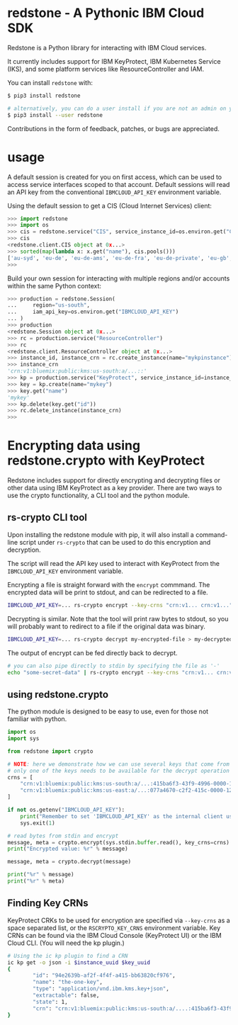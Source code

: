 # redstone - A Pythonic IBM Cloud SDK

Redstone is a Python library for interacting with IBM Cloud services.

It currently includes support for IBM KeyProtect, IBM Kubernetes Service (IKS), and some
platform services like ResourceController and IAM.

You can install `redstone` with:

```sh
$ pip3 install redstone

# alternatively, you can do a user install if you are not an admin on your box
$ pip3 install --user redstone
```

Contributions in the form of feedback, patches, or bugs are appreciated.

# usage

A default session is created for you on first access, which can be used to access service interfaces scoped to that account.
Default sessions will read an API key from the conventional `IBMCLOUD_API_KEY` environment variable.

Using the default session to get a CIS (Cloud Internet Services) client:

```python
>>> import redstone
>>> import os
>>> cis = redstone.service("CIS", service_instance_id=os.environ.get("CIS_CRN"))
>>> cis
<redstone.client.CIS object at 0x...>
>>> sorted(map(lambda x: x.get("name"), cis.pools()))
['au-syd', 'eu-de', 'eu-de-ams', 'eu-de-fra', 'eu-de-private', 'eu-gb', 'eu-gb-private', 'eu-syd-private', 'jp-tok', 'jp-tok-02', 'jp-tok-04', 'preprod', 'private-jp-tok', 'private-us-south', 'us-east', 'us-east-private', 'us-south']
>>>
```

Build your own session for interacting with multiple regions and/or accounts within the same Python context:

```python
>>> production = redstone.Session(
...     region="us-south",
...     iam_api_key=os.environ.get("IBMCLOUD_API_KEY")
... )
>>> production
<redstone.Session object at 0x...>
>>> rc = production.service("ResourceController")
>>> rc
<redstone.client.ResourceController object at 0x...>
>>> instance_id, instance_crn = rc.create_instance(name="mykpinstance")
>>> instance_crn
'crn:v1:bluemix:public:kms:us-south:a/...::'
>>> kp = production.service("KeyProtect", service_instance_id=instance_id)
>>> key = kp.create(name="mykey")
>>> key.get("name")
'mykey'
>>> kp.delete(key.get("id"))
>>> rc.delete_instance(instance_crn)
>>>
```

# Encrypting data using redstone.crypto with KeyProtect

Redstone includes support for directly encrypting and decrypting files or other data using IBM KeyProtect as a key provider.
There are two ways to use the crypto functionality, a CLI tool and the python module.

## rs-crypto CLI tool

Upon installing the redstone module with pip, it will also install a command-line script under `rs-crypto` that can
be used to do this encryption and decryption.

The script will read the API key used to interact with KeyProtect from the `IBMCLOUD_API_KEY` environment variable.

Encrypting a file is straight forward with the `encrypt` commmand. The encrypted data will be print to stdout, and
can be redirected to a file.

```sh
IBMCLOUD_API_KEY=... rs-crypto encrypt --key-crns "crn:v1... crn:v1..." my-super-secret-file.txt > my-encrypted-file
```

Decrypting is similar. Note that the tool will print raw bytes to stdout, so you will probably want
to redirect to a file if the original data was binary.

```sh
IBMCLOUD_API_KEY=... rs-crypto decrypt my-encrypted-file > my-decrypted-file
```

The output of encrypt can be fed directly back to decrypt.

```sh
# you can also pipe directly to stdin by specifying the file as '-'
echo "some-secret-data" | rs-crypto encrypt --key-crns "crn:v1... crn:v1..." - | rs-crypto decrypt -
```


## using redstone.crypto

The python module is designed to be easy to use, even for those not familiar with python.

```python
import os
import sys

from redstone import crypto

# NOTE: here we demonstrate how we can use several keys that come from different instances and even different regions
# only one of the keys needs to be available for the decrypt operation to succeed
crns = [
    "crn:v1:bluemix:public:kms:us-south:a/...:415ba6f3-43f9-4996-0000-123456789:key:94e2639b-af2f-4f4f-a415-bb63820cf976",
    "crn:v1:bluemix:public:kms:us-east:a/...:077a4670-c2f2-415c-0000-123456789:key:1f5ead7e-a1f4-4d15-9641-80e9aa5c7e12",
]

if not os.getenv("IBMCLOUD_API_KEY"):
    print("Remember to set 'IBMCLOUD_API_KEY' as the internal client uses that for authentication", file=sys.stderr)
    sys.exit(1)

# read bytes from stdin and encrypt
message, meta = crypto.encrypt(sys.stdin.buffer.read(), key_crns=crns)
print("Encrypted value: %r" % message)

message, meta = crypto.decrypt(message)

print("%r" % message)
print("%r" % meta)
```


## Finding Key CRNs

KeyProtect CRKs to be used for encryption are specified via `--key-crns` as a space separated list, or the `RSCRYPTO_KEY_CRNS` environment variable.
Key CRNs can be found via the IBM Cloud Console (KeyProtect UI) or the IBM Cloud CLI. (You will need the kp plugin.)

```sh
# Using the ic kp plugin to find a CRN
ic kp get -o json -i $instance_uuid $key_uuid
{
        "id": "94e2639b-af2f-4f4f-a415-bb63820cf976",
        "name": "the-one-key",
        "type": "application/vnd.ibm.kms.key+json",
        "extractable": false,
        "state": 1,
        "crn": "crn:v1:bluemix:public:kms:us-south:a/....:415ba6f3-43f9-4996-abcd-1234346:key:94e2639b-af2f-4f4f-a415-bb63820cf976"
}
```
